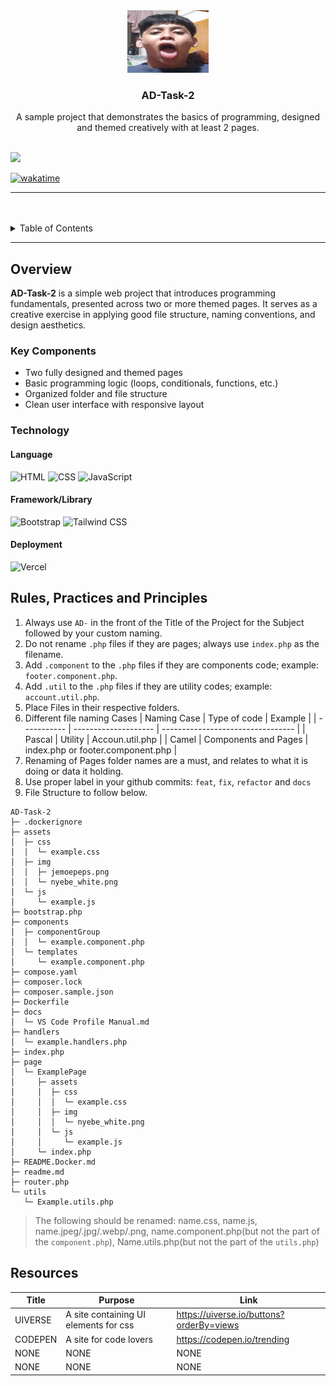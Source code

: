 <a name="readme-top"></a>

<br/>

<br />
<div align="center">
  <a href="https://github.com/zyx-0314/">
    <img src="./assets/img/jemoepeps.png" alt="Nyebe" width="130" height="100">
  </a>
  <h3 align="center">AD-Task-2</h3>
</div>

<div align="center">
  A sample project that demonstrates the basics of programming, designed and themed creatively with at least 2 pages.
</div>

<br />

![](https://visit-counter.vercel.app/counter.png?page=zyx-0314/AD-Task-2)

[![wakatime](https://wakatime.com/badge/user/018dd99a-4985-4f98-8216-6ca6fe2ce0f8/project/63501637-9a31-42f0-960d-4d0ab47977f8.svg)](https://wakatime.com/badge/user/018dd99a-4985-4f98-8216-6ca6fe2ce0f8/project/63501637-9a31-42f0-960d-4d0ab47977f8)

---

<br />
<br />

<details>
  <summary>Table of Contents</summary>
  <ol>
    <li>
      <a href="#overview">Overview</a>
      <ol>
        <li><a href="#key-components">Key Components</a></li>
        <li><a href="#technology">Technology</a></li>
      </ol>
    </li>
    <li><a href="#rules-practices-and-principles">Rules, Practices and Principles</a></li>
    <li><a href="#resources">Resources</a></li>
  </ol>
</details>

---

## Overview

**AD-Task-2** is a simple web project that introduces programming fundamentals, presented across two or more themed pages. It serves as a creative exercise in applying good file structure, naming conventions, and design aesthetics.

### Key Components

- Two fully designed and themed pages
- Basic programming logic (loops, conditionals, functions, etc.)
- Organized folder and file structure
- Clean user interface with responsive layout

### Technology

#### Language
![HTML](https://img.shields.io/badge/HTML-E34F26?style=for-the-badge&logo=html5&logoColor=white)
![CSS](https://img.shields.io/badge/CSS-1572B6?style=for-the-badge&logo=css3&logoColor=white)
![JavaScript](https://img.shields.io/badge/JavaScript-F7DF1E?style=for-the-badge&logo=javascript&logoColor=black)

#### Framework/Library
![Bootstrap](https://img.shields.io/badge/Bootstrap-7952B3?style=for-the-badge&logo=bootstrap&logoColor=white)
![Tailwind CSS](https://img.shields.io/badge/Tailwind_CSS-06B6D4?style=for-the-badge&logo=tailwindcss&logoColor=white)

#### Deployment
![Vercel](https://img.shields.io/badge/Vercel-000000?style=for-the-badge&logo=vercel&logoColor=white)

## Rules, Practices and Principles

<!-- Do not Change this -->

1. Always use `AD-` in the front of the Title of the Project for the Subject followed by your custom naming.
2. Do not rename `.php` files if they are pages; always use `index.php` as the filename.
3. Add `.component` to the `.php` files if they are components code; example: `footer.component.php`.
4. Add `.util` to the `.php` files if they are utility codes; example: `account.util.php`.
5. Place Files in their respective folders.
6. Different file naming Cases
   | Naming Case | Type of code         | Example                           |
   | ----------- | -------------------- | --------------------------------- |
   | Pascal      | Utility              | Accoun.util.php                   |
   | Camel       | Components and Pages | index.php or footer.component.php |
8. Renaming of Pages folder names are a must, and relates to what it is doing or data it holding.
9. Use proper label in your github commits: `feat`, `fix`, `refactor` and `docs`
10. File Structure to follow below.

```
AD-Task-2
├─ .dockerignore
├─ assets
│  ├─ css
│  │  └─ example.css
│  ├─ img
│  │  ├─ jemoepeps.png
│  │  └─ nyebe_white.png
│  └─ js
│     └─ example.js
├─ bootstrap.php
├─ components
│  ├─ componentGroup
│  │  └─ example.component.php
│  └─ templates
│     └─ example.component.php
├─ compose.yaml
├─ composer.lock
├─ composer.sample.json
├─ Dockerfile
├─ docs
│  └─ VS Code Profile Manual.md
├─ handlers
│  └─ example.handlers.php
├─ index.php
├─ page
│  └─ ExamplePage
│     ├─ assets
│     │  ├─ css
│     │  │  └─ example.css
│     │  ├─ img
│     │  │  └─ nyebe_white.png
│     │  └─ js
│     │     └─ example.js
│     └─ index.php
├─ README.Docker.md
├─ readme.md
├─ router.php
└─ utils
   └─ Example.utils.php

```

> The following should be renamed: name.css, name.js, name.jpeg/.jpg/.webp/.png, name.component.php(but not the part of the `component.php`), Name.utils.php(but not the part of the `utils.php`)

## Resources

<!-- TODO: Add References -->

| Title   | Purpose                               | Link                                     |
| ------- | ------------------------------------- | ---------------------------------------- |
| UIVERSE | A site containing UI elements for css | https://uiverse.io/buttons?orderBy=views |
| CODEPEN | A site for code lovers                | https://codepen.io/trending              |
| NONE    | NONE                                  | NONE                                     |
| NONE    | NONE                                  | NONE                                     |


